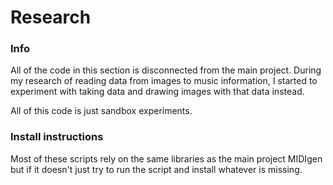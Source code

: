 # Research

### Info

All of the code in this section is disconnected from the main project. During my research of reading data from images to music information, I started to experiment with taking data and drawing images with that data instead. 

All of this code is just sandbox experiments.

### Install instructions

Most of these scripts rely on the same libraries as the main project MIDIgen but if it doesn't just try to run the script and install whatever is missing.



